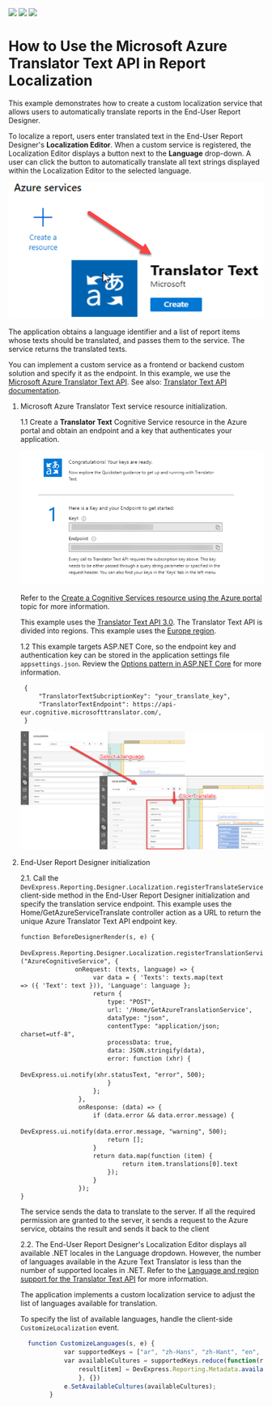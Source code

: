 <!-- default badges list -->
![](https://img.shields.io/endpoint?url=https://codecentral.devexpress.com/api/v1/VersionRange/258184308/23.1.2%2B)
[![](https://img.shields.io/badge/Open_in_DevExpress_Support_Center-FF7200?style=flat-square&logo=DevExpress&logoColor=white)](https://supportcenter.devexpress.com/ticket/details/T882919)
[![](https://img.shields.io/badge/📖_How_to_use_DevExpress_Examples-e9f6fc?style=flat-square)](https://docs.devexpress.com/GeneralInformation/403183)
<!-- default badges end -->
# How to Use the Microsoft Azure Translator Text API in Report Localization

This example demonstrates how to create a custom localization service that allows users to automatically translate  reports in the End-User Report Designer.

To localize a report, users enter translated text in the End-User Report Designer's **Localization Editor**. When a custom service is registered, the Localization Editor displays a button next to the **Language** drop-down. A user can click the button to automatically translate all text strings displayed within the Localization Editor to the selected language.

![](Images/AZURECreateTranlatorTextResource.png)


The application obtains a language identifier and a list of report items whose texts should be translated, and passes them to the service. The service returns the translated texts.

You can implement a custom service as a frontend or backend custom solution and specify it as the endpoint. In this example, we use the [Microsoft Azure Translator Text API](https://azure.microsoft.com/en-us/services/cognitive-services/translator-text-api/). See also: [Translator Text API documentation](https://docs.microsoft.com/en-us/azure/cognitive-services/translator/translator-info-overview).

1. Microsoft Azure Translator Text service resource initialization.

    1.1 Create a **Translator Text** Cognitive Service resource in the Azure portal and obtain an endpoint and a key that authenticates your application. 
    
    ![](Images/AZUREQuickStart.png)

    Refer to the [Create a Cognitive Services resource using the Azure portal](https://docs.microsoft.com/en-us/azure/cognitive-services/cognitive-services-apis-create-account?tabs=multiservice%2Cwindows) topic for more information.       
      
    This example uses the [Translator Text API 3.0](https://docs.microsoft.com/en-us/azure/cognitive-services/translator/reference/v3-0-translate). The Translator Text API is divided into regions. This example uses the [Europe region](https://docs.microsoft.com/en-us/azure/cognitive-services/translator/reference/v3-0-reference#base-urls).


    1.2 This example targets ASP.NET Core, so the endpoint key and authentication key can be stored in the application settings file `appsettings.json`. Review the [Options pattern in ASP.NET Core](https://docs.microsoft.com/en-us/aspnet/core/fundamentals/configuration/options?view=aspnetcore-3.1) for more information.

        { 
            "TranslatorTextSubcriptionKey": "your_translate_key", 
            "TranslatorTextEndpoint": https://api-eur.cognitive.microsofttranslator.com/, 
        }         

    ![](Images/WebEUDLocalizationServiceBeforeAfter.png)

2. End-User Report Designer initialization

    2.1. Call the `DevExpress.Reporting.Designer.Localization.registerTranslateService` client-side method in the End-User Report Designer initialization and specify the translation service endpoint.
    This example uses the Home/GetAzureServiceTranslate controller action as a URL to return the unique Azure Translator Text API endpoint key.
    ```
    function BeforeDesignerRender(s, e) { 
            DevExpress.Reporting.Designer.Localization.registerTranslationService ("AzureCognitiveService", { 
                   onRequest: (texts, language) => { 
                        var data = { 'Texts': texts.map(text => ({ 'Text': text })), 'Language': language }; 
                        return { 
                            type: "POST", 
                            url: '/Home/GetAzureTranslationService', 
                            dataType: "json", 
                            contentType: "application/json; charset=utf-8", 
                            processData: true, 
                            data: JSON.stringify(data), 
                            error: function (xhr) { 
                                DevExpress.ui.notify(xhr.statusText, "error", 500); 
                            } 
                        }; 
                    }, 
                    onResponse: (data) => { 
                        if (data.error && data.error.message) { 
                            DevExpress.ui.notify(data.error.message, "warning", 500); 
                            return []; 
                        } 
                        return data.map(function (item) { 
                                return item.translations[0].text 
                            });
                        } 
                    }); 
    }
    ```
   The service sends the data to translate to the server. If all the required permission are granted to the server, it sends a request to the Azure service, obtains the result and sends it back to the client

    2.2. The End-User Report Designer's Localization Editor displays all available .NET locales in the Language dropdown. However, the number of languages available in the Azure Text Translator is less than the number of supported locales in .NET. Refer to the [Language and region support for the Translator Text API](https://docs.microsoft.com/en-us/azure/cognitive-services/translator/language-support) for more information. 
    
    The application implements a custom localization service to adjust the list of languages available for translation.

    To specify the list of available languages, handle the client-side `CustomizeLocalization` event. 
    ```javascript
      function CustomizeLanguages(s, e) { 
                var supportedKeys = ["ar", "zh-Hans", "zh-Hant", "en", "fr", "de", "hi", "ja", "pt-BR", "pt-PT", "ru", "es"]; 
                var availableCultures = supportedKeys.reduce(function(result, item) { 
                    result[item] = DevExpress.Reporting.Metadata.availableCultures()[item] || item; return result;  
                    }, {})
                e.SetAvailableCultures(availableCultures); 
            } 
    ```
